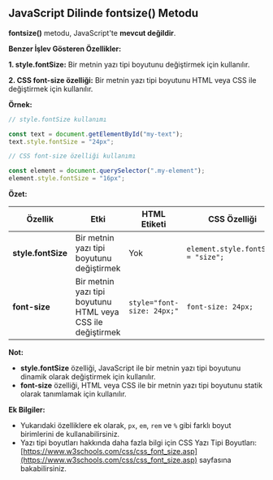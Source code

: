 ## JavaScript Dilinde fontsize() Metodu

**fontsize()** metodu, JavaScript'te **mevcut değildir**. 

**Benzer İşlev Gösteren Özellikler:**

**1. style.fontSize:** Bir metnin yazı tipi boyutunu değiştirmek için kullanılır.

**2. CSS font-size özelliği:** Bir metnin yazı tipi boyutunu HTML veya CSS ile değiştirmek için kullanılır.

**Örnek:**

```javascript
// style.fontSize kullanımı

const text = document.getElementById("my-text");
text.style.fontSize = "24px";

// CSS font-size özelliği kullanımı

const element = document.querySelector(".my-element");
element.style.fontSize = "16px";
```

**Özet:**

| Özellik | Etki | HTML Etiketi | CSS Özelliği |
|---|---|---|---|
| **style.fontSize** | Bir metnin yazı tipi boyutunu değiştirmek | Yok | `element.style.fontSize = "size";` |
| **font-size** | Bir metnin yazı tipi boyutunu HTML veya CSS ile değiştirmek | `style="font-size: 24px;"` | `font-size: 24px;` |

**Not:**

* **style.fontSize** özelliği, JavaScript ile bir metnin yazı tipi boyutunu dinamik olarak değiştirmek için kullanılır.
* **font-size** özelliği, HTML veya CSS ile bir metnin yazı tipi boyutunu statik olarak tanımlamak için kullanılır.

**Ek Bilgiler:**

* Yukarıdaki özelliklere ek olarak, `px`, `em`, `rem` ve `%` gibi farklı boyut birimlerini de kullanabilirsiniz.
* Yazı tipi boyutları hakkında daha fazla bilgi için CSS Yazı Tipi Boyutları: [https://www.w3schools.com/css/css_font_size.asp](https://www.w3schools.com/css/css_font_size.asp) sayfasına bakabilirsiniz.

